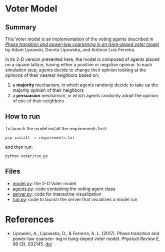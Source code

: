 # Voter Model

## Summary

This Voter model is an implementation of the voting agents described in [*Phase transition and power-law coarsening in an Ising-doped voter model*](https://journals.aps.org/pre/abstract/10.1103/PhysRevE.96.032145) by Adam Lipowski, Dorota Lipowska, and António Luis Ferreira.

In its 2-D version presented here, the model is composed of agents placed on a square lattice, having either a positive or negative opinion. In each simulation step, agents decide to change their opinion looking at the opinions of their nearest neighbors based on:

1) a **majority** mechanism, in which agents randonly decide to take up the majority opinion of their neighbors
2) a **persuasion** mechanism, in which agents randomly adopt the opinion of one of their neighbors

## How to run

To launch the model install the requirements first:
```
pip install -r requirements.txt
```

and then run:
```
python voter/run.py
```

## Files

- [model.py](model.py): the 2-D Voter model
- [agents.py](agents.py): code containing the voting agent class 
- [server.py](server.py): code for interactive visualization
- [run.py](run.py): code to launch the server that visualizes a model run

# References

- Lipowski, A., Lipowska, D., & Ferreira, A. L. (2017). Phase transition and power-law coarsen-
ing in Ising-doped voter model. *Physical Review E, 96* (3), 032145. [doi](https://doi.org/10.1103/PhysRevE.96.032145)
